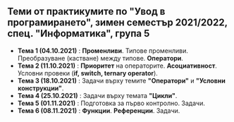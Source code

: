 ## Теми от практикумите по "Увод в програмирането", зимен семестър 2021/2022, спец. "Информатика", група 5 ##  

 - **Тема 1 (04.10.2021)** : **Променливи**. Типове променливи. Преобразуване (кастване) между типове. **Оператори**.  
 - **Тема 2 (11.10.2021)** : **Приоритет** на операторите. **Асоциативност**. Условни провеки (**if, switch, ternary operator**).  
 - **Тема 3 (18.10.2021)** : Задачи върху темите **"Оператори"** и **"Условни конструкции"**.  
 - **Тема 4 (25.10.2021)** : Задачи върху темата **"Цикли"**.  
 - **Тема 5 (01.11.2021)** : Подготовка за първо контролно. Задачи.  
 - **Тема 6 (08.11.2021)** : **Функции**. **Референции**. Задачи.  
